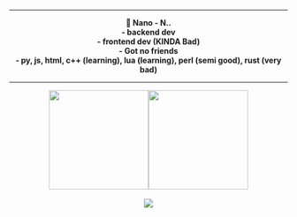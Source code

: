 
<center>
<p align="middle"><img align="middle" style="width: 10px;" src="https://freepngimg.com/thumb/bart_simpson/84871-homer-bart-area-donuts-artwork-simpson-thumb.png"> </img>
<hr>
<p align="middle"><b>🎩 Nano - N..<br>
	- backend dev <br>
	- frontend dev (KINDA Bad)<br>
	- Got no friends<br>
	- py, js, html, c++ (learning), lua (learning), perl (semi good), rust (very bad)
<hr>
	


<p align="middle"><img height="180em" src="https://github-readme-stats.vercel.app/api?username=X-x-X-0&show_icons=true&theme=radical" /><img height="180em" src="https://github-readme-stats-eight-theta.vercel.app/api/top-langs/?username=X-x-X-0&theme=radical&layout=compact&exclude_lang=java+r" /><br><br>

<img src="https://komarev.com/ghpvc/?username=X-x-X-0&style=flat-square">

</p>
